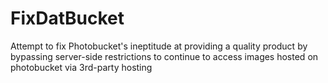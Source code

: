 # FixDatBucket
Attempt to fix Photobucket's ineptitude at providing a quality product by bypassing server-side restrictions to continue to access images hosted on photobucket via 3rd-party hosting
